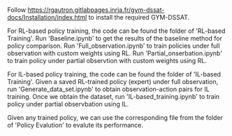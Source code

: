 # 

Follow https://rgautron.gitlabpages.inria.fr/gym-dssat-docs/Installation/index.html to install the required GYM-DSSAT.

For RL-based policy training, the code can be found the folder of 'RL-based Training'. Run 'Baseline.ipynb' to get the results of the baseline method for policy comparison. Run 'Full_observation.ipynb' to train policies under full observation with custom weights using RL. Run 'Partial_onserbation.ipynb' to train policy under partial observtion with custom weights using RL.

For IL-based policy training, the code can be found the folder of 'IL-based Training'. Given a saved RL-trained policy (expert) under full observation, run 'Generate_data_set.ipynb' to obtain observation-action pairs for IL training. Once we obtain the dataset, run 'IL-based_training.ipynb' to train policy under partial observbation using IL.

Given any trained policy, we can use the corresponding file from the folder of 'Policy Evalution' to evalute its performance. 
